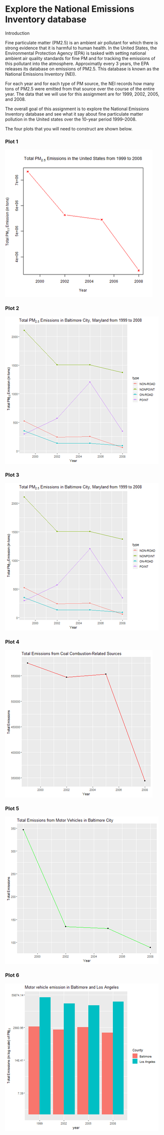 # Explore the National Emissions Inventory database

Introduction

Fine particulate matter (PM2.5) is an ambient air pollutant for which there is strong evidence that it is harmful to human health. In the United States, the Environmental Protection Agency (EPA) is tasked with setting national ambient air quality standards for fine PM and for tracking the emissions of this pollutant into the atmosphere. Approximatly every 3 years, the EPA releases its database on emissions of PM2.5. This database is known as the National Emissions Inventory (NEI). 

For each year and for each type of PM source, the NEI records how many tons of PM2.5 were emitted from that source over the course of the entire year. The data that we will use for this assignment are for 1999, 2002, 2005, and 2008.

The overall goal of this assignment is to explore the National Emissions Inventory database and see what it say about fine particulate matter pollution in the United states over the 10-year period 1999–2008. 

The four plots that you will need to construct are shown below. 


### Plot 1


![Plot1](Plot1.png) 


### Plot 2

![Plot2](Plot3.png) 


### Plot 3

![plot 3](Plot3.png) 


### Plot 4

![Plot 4](Plot4.png) 


### Plot 5

![plot 5](Plot5.png) 


### Plot 6

![Plot 6](Plot6.png) 

